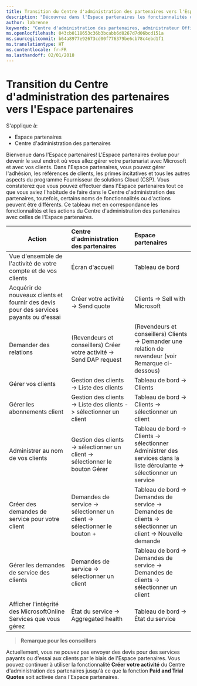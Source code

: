 ```yaml
---
title: Transition du Centre d'administration des partenaires vers l'Espace partenaires
description: "Découvrez dans l'Espace partenaires les fonctionnalités que vous utilisiez d'habitude dans le Centre d'administration des partenaires"
author: labrenne
keywords: "Centre d'administration des partenaires, administrateur Office365, fonctionnalités du Centre d'administration des partenaires"
ms.openlocfilehash: 043cb0118653c36b3bcabb6d0267d7d06bcd151a
ms.sourcegitcommit: b64a8977e92673cd00f776379be6cb78c4ebd1f1
ms.translationtype: HT
ms.contentlocale: fr-FR
ms.lasthandoff: 02/01/2018
---
```

# <a name="moving-from-partner-admin-center-pac-to-partner-center"></a>Transition du Centre d'administration des partenaires vers l'Espace partenaires

S'applique à:
- Espace partenaires
- Centre d'administration des partenaires

Bienvenue dans l'Espace partenaires! L'Espace partenaires évolue pour devenir le seul endroit où vous allez gérer votre partenariat avec Microsoft et avec vos clients. Dans l'Espace partenaires, vous pouvez gérer l'adhésion, les références de clients, les primes incitatives et tous les autres aspects du programme Fournisseur de solutions Cloud (CSP). Vous constaterez que vous pouvez effectuer dans l'Espace partenaires tout ce que vous aviez l'habitude de faire dans le Centre d'administration des partenaires, toutefois, certains noms de fonctionnalités ou d'actions peuvent être différents. Ce tableau met en correspondance les fonctionnalités et les actions du Centre d'administration des partenaires avec celles de l'Espace partenaires.


|**Action**   |**Centre d'administration des partenaires**   |**Espace partenaires**   |
|--------------|:--------------|:---------------|
|Vue d'ensemble de l'activité de votre compte et de vos clients|Écran d'accueil|Tableau de bord|
|Acquérir de nouveaux clients et fournir des devis pour des services payants ou d'essai|Créer votre activité -> Send quote|Clients -> Sell with Microsoft|
|Demander des relations|(Revendeurs et conseillers) Créer votre activité -> Send DAP request|(Revendeurs et conseillers) Clients -> Demander une relation de revendeur (voir Remarque ci-dessous)|
|Gérer vos clients|Gestion des clients -> Liste des clients|Tableau de bord -> Clients|
|Gérer les abonnements client|Gestion des clients -> Liste des clients -> sélectionner un client|Tableau de bord -> Clients -> sélectionner un client|
|Administrer au nom de vos clients|Gestion des clients -> sélectionner un client -> sélectionner le bouton Gérer|Tableau de bord -> Clients -> sélectionner Administrer des services dans la liste déroulante -> sélectionner un service|
|Créer des demandes de service pour votre client|Demandes de service -> sélectionner un client -> sélectionner le bouton + | Tableau de bord -> Demandes de service -> Demandes de clients -> sélectionner un client -> Nouvelle demande|
|Gérer les demandes de service des clients| Demandes de service -> sélectionner un client|Tableau de bord -> Demandes de service -> Demandes de clients -> sélectionner un client|
|Afficher l'intégrité des MicrosoftOnline Services que vous gérez|État du service -> Aggregated health|Tableau de bord -> État du service|

>**Remarque pour les conseillers**<br> 

Actuellement, vous ne pouvez pas envoyer des devis pour des services payants ou d'essai aux clients par le biais de l'Espace partenaires.  Vous pouvez continuer à utiliser la fonctionnalité **Créer votre activité** du Centre d'administration des partenaires jusqu'à ce que la fonction **Paid and Trial Quotes** soit activée dans l'Espace partenaires.